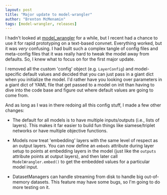 ```yaml
---
layout: post
title: "Major update to model-wrangler"
author: "Brenton McMenamin"
tags: [model-wrangler, releases]
---
```


I hadn't looked at [model_wrangler](http://github.com/bmcmenamin/modelwrangler) for a while, but I recent had a chance to use it for rapid prototyping on a text-based convnet. Everything worked, but it was *very* confusing. I had built such a complex tangle of config files and meta-config files that it was really hard to tweak the model away from defaults. So, I knew what to focus on for the first major update.

I removed all the custom 'config' object (e.g. `LayerConfig`) and model-specific default values and decided that you can just pass in a giant dict when you initialize the model. I'd rather have you looking over parameters in a giant dict of YAML file that get passed to a model on init than having to dive into the code base and figure out where default values are going to come from.

And as long as I was in there redoing all this config stuff, I made a few other changes:
* The default for all models is to have multiple inputs/outputs (i.e., lists of layers). This makes it far easier to build fun things like siamese/triplet networks or have multiple objective functions.

* Models now treat 'embedding' layers with the same level of respect as an output layers. You can now define an `embeds` attribute during layer setup to points at embedding layers in the model (just like the `outputs` attribute points at output layers), and then later call `ModelWrangler.embed()` to get the embedded values for a particular model input.

* DatasetManagers can handle streaming from disk to handle big out-of-memory datasets. This feature may have some bugs, so I'm going to do more testing on it.
